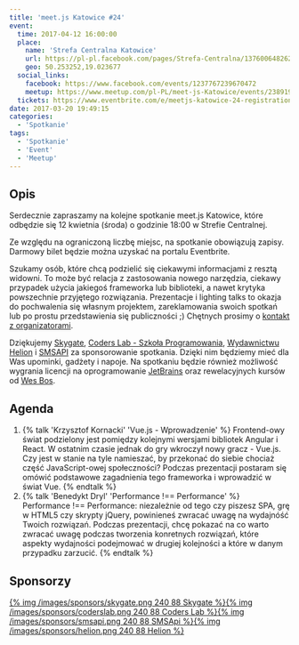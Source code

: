 ```yaml
---
title: 'meet.js Katowice #24'
event:
  time: 2017-04-12 16:00:00
  place:
    name: 'Strefa Centralna Katowice'
    url: https://pl-pl.facebook.com/pages/Strefa-Centralna/1376006482624106
    geo: 50.253252,19.023677
  social_links:
    facebook: https://www.facebook.com/events/1237767239670472
    meetup: https://www.meetup.com/pl-PL/meet-js-Katowice/events/238919603/
  tickets: https://www.eventbrite.com/e/meetjs-katowice-24-registration-33380471890
date: 2017-03-20 19:49:15
categories:
  - 'Spotkanie'
tags:
  - 'Spotkanie'
  - 'Event'
  - 'Meetup'
---
```

## Opis

Serdecznie zapraszamy na kolejne spotkanie meet.js Katowice, które odbędzie się 12 kwietnia (środa) o godzinie 18:00 w Strefie Centralnej.

Ze względu na ograniczoną liczbę miejsc, na spotkanie obowiązują zapisy. Darmowy bilet będzie można uzyskać na portalu Eventbrite.

Szukamy osób, które chcą podzielić się ciekawymi informacjami z resztą widowni. To może być relacja z zastosowania nowego narzędzia, ciekawy przypadek użycia jakiegoś frameworka lub biblioteki, a nawet krytyka powszechnie przyjętego rozwiązania. Prezentacje i lighting talks to okazja do pochwalenia się własnym projektem, zareklamowania swoich spotkań lub po prostu przedstawienia się publiczności ;) Chętnych prosimy o [kontakt z organizatorami](/about/#Kontakt).

Dziękujemy [Skygate][skygate], [Coders Lab - Szkoła Programowania][coderslab], [Wydawnictwu Helion][helion] i [SMSAPI][smsapi] za sponsorowanie spotkania. Dzięki nim będziemy mieć dla Was upominki, gadżety i napoje. Na spotkaniu będzie również możliwość wygrania licencji na oprogramowanie [JetBrains][jetbrains] oraz rewelacyjnych kursów od [Wes Bos][wesbos].

## Agenda

1. {% talk 'Krzysztof Kornacki' 'Vue.js - Wprowadzenie' %}
Frontend-owy świat podzielony jest pomiędzy kolejnymi wersjami bibliotek Angular i React. W ostatnim czasie jednak do gry wkroczył nowy gracz - Vue.js. Czy jest w stanie na tyle namieszać, by przekonać do siebie chociaż część JavaScript-owej społeczności? 
Podczas prezentacji postaram się omówić podstawowe zagadnienia tego frameworka i wprowadzić w świat Vue.
{% endtalk %}
2. {% talk 'Benedykt Dryl' 'Performance !== Performance' %}
Performance !== Performance: niezależnie od tego czy piszesz SPA, grę w HTML5 czy skrypty jQuery, powinieneś zwracać uwagę na wydajnóść Twoich rozwiązań. Podczas prezentacji, chcę pokazać na co warto zwracać uwagę podczas tworzenia konretnych rozwiązań, które aspekty wydajności podejmować w drugiej kolejności a które w danym przypadku zarzucić.
{% endtalk %}

## Sponsorzy

[{% img /images/sponsors/skygate.png 240 88 Skygate %}][skygate][{% img /images/sponsors/coderslab.png 240 88 Coders Lab %}][coderslab][{% img /images/sponsors/smsapi.png 240 88 SMSApi %}][smsapi][{% img /images/sponsors/helion.png 240 88 Helion %}][helion]

[skygate]: https://skygate.pl
[coderslab]: http://www.coderslab.pl
[smsapi]: https://www.smsapi.com
[helion]: http://helion.pl/
[jetbrains]: https://www.jetbrains.com
[wesbos]: http://wesbos.com
